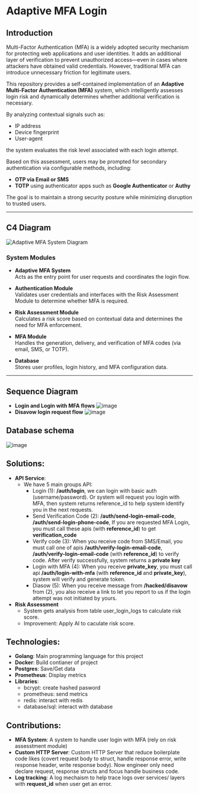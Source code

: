 # Adaptive MFA Login

## Introduction

Multi-Factor Authentication (MFA) is a widely adopted security mechanism for protecting web applications and user identities. It adds an additional layer of verification to prevent unauthorized access—even in cases where attackers have obtained valid credentials. However, traditional MFA can introduce unnecessary friction for legitimate users.

This repository provides a self-contained implementation of an **Adaptive Multi-Factor Authentication (MFA)** system, which intelligently assesses login risk and dynamically determines whether additional verification is necessary.

By analyzing contextual signals such as:

- IP address  
- Device fingerprint  
- User-agent  

the system evaluates the risk level associated with each login attempt.

Based on this assessment, users may be prompted for secondary authentication via configurable methods, including:

- **OTP via Email or SMS**
- **TOTP** using authenticator apps such as **Google Authenticator** or **Authy**

The goal is to maintain a strong security posture while minimizing disruption to trusted users.

---

## C4 Diagram

![Adaptive MFA System Diagram](https://github.com/user-attachments/assets/4013a95b-6bae-4437-b2fe-0e1b992936a0)

### System Modules

- **Adaptive MFA System**  
  Acts as the entry point for user requests and coordinates the login flow.

- **Authentication Module**  
  Validates user credentials and interfaces with the Risk Assessment Module to determine whether MFA is required.

- **Risk Assessment Module**  
  Calculates a risk score based on contextual data and determines the need for MFA enforcement.

- **MFA Module**  
  Handles the generation, delivery, and verification of MFA codes (via email, SMS, or TOTP).

- **Database**  
  Stores user profiles, login history, and MFA configuration data.

---

## Sequence Diagram
- **Login and Login with MFA flows**
![image](https://github.com/user-attachments/assets/2429d394-e296-4a6e-8cf2-99a04d3afed3)
- **Disavow login request flow**
![image](https://github.com/user-attachments/assets/10060165-f59b-43d1-b9c7-692050767ed6)

## Database schema
![image](https://github.com/user-attachments/assets/edeae327-0a77-4fde-bc66-8de480d06b8a)

## Solutions:
- **API Service**:
  - We have 5 main groups API:
    - Login (1): **/auth/login**, we can login with basic auth (username/password). Or system will request you login with MFA, then system returns reference_id to help system identify you in the next requests.
    - Send Verification Code (2): **/auth/send-login-email-code**, **/auth/send-login-phone-code**, If you are requested MFA Login, you must call these apis (with **reference_id**) to get **verification_code**
    - Verify code (3): When you receive code from SMS/Email, you must call one of apis **/auth/verify-login-email-code**, **/auth/verify-login-email-code** (with **reference_id**) to verify code. After verify successfully, system returns a **private key**
    - Login with MFA (4): When you receive **private_key**, you must call api **/auth/login-with-mfa** (with **reference_id** and **private_key**), system will verify and generate token.
    - Diasow (5): When you receive message from **/hacked/disavow** from (2), you also receive a link to let you report to us if the login attempt was not initiated by yours. 
- **Risk Assessment**
  - System gets analysis from table user_login_logs to calculate risk score. 
  - Improvement: Apply AI to caculate risk score.

## Technologies:
- **Golang**: Main programming language for this project
- **Docker**: Build contianer of project
- **Postgres**: Save/Get data
- **Prometheus**: Display metrics
- **Libraries**:
  - bcrypt: create hashed pasword
  - prometheus: send metrics
  - redis: interact with redis
  - database/sql: interact with database

## Contributions:
- **MFA System**: A system to handle user login with MFA (rely on risk assesstment module)
- **Custom HTTP Server**: Custom HTTP Server that reduce boilerplate code likes (covert request body to struct, handle response error, write response header, write response body). Now engineer only need declare request, response structs and focus handle business code.
- **Log tracking**: A log mechaism to help trace logs over services/ layers with **request_id** when user get an error.



